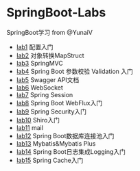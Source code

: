 # SpringBoot-Labs
SpringBoot学习 from @YunaiV
- [lab1](https://github.com/cije/SpringBoot-Labs/tree/master/lab1) 配置入门
- [lab2](https://github.com/cije/SpringBoot-Labs/tree/master/lab2) 对象转换MapStruct
- [lab3](https://github.com/cije/SpringBoot-Labs/tree/master/lab3) SpringMVC
- [lab4](https://github.com/cije/SpringBoot-Labs/tree/master/lab4) Spring Boot 参数校验 Validation 入门 
- [lab5](https://github.com/cije/SpringBoot-Labs/tree/master/lab2) Swagger API文档  
- [lab6](https://github.com/cije/SpringBoot-Labs/tree/master/lab6) WebSocket 
- [lab7](https://github.com/cije/SpringBoot-Labs/tree/master/lab7) Spring Session 
- [lab8]()  Spring Boot WebFlux入门
- [lab9](https://github.com/cije/SpringBoot-Labs/tree/master/lab9) Spring Security入门
- [lab10](https://github.com/cije/SpringBoot-Labs/tree/master/lab10) Shiro入门
- [lab11](https://github.com/cije/SpringBoot-Labs/tree/master/lab11) mail
- [lab12](https://github.com/cije/SpringBoot-Labs/tree/master/lab12) Spring Boot数据库连接池入门
- [lab13](https://github.com/cije/SpringBoot-Labs/tree/master/lab13) Mybatis&Mybatis Plus
- [lab14](https://github.com/cije/SpringBoot-Labs/tree/master/lab14) Spring Boot日志集成Logging入门
- [lab15](https://github.com/cije/SpringBoot-Labs/tree/master/lab15) Spring Cache入门 

